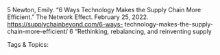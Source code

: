 5  Newton, Emily. “6 Ways Technology Makes the Supply 
Chain More Efficient.” The Network Effect. February 
25, 2022. https://supplychainbeyond.com/6-ways-
technology-makes-the-supply-chain-more-efficient/ 
6  “Rethinking, rebalancing, and reinventing supply 

   Tags & Topics:
   